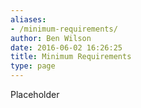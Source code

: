 ```yaml
---
aliases:
- /minimum-requirements/
author: Ben Wilson
date: 2016-06-02 16:26:25
title: Minimum Requirements
type: page
---
```


Placeholder